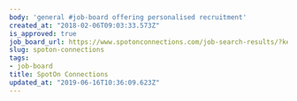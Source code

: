 ```yaml
---
body: 'general #job-board offering personalised recruitment'
created_at: "2018-02-06T09:03:33.573Z"
is_approved: true
job_board_url: https://www.spotonconnections.com/job-search-results/?keyword&location=Berlin
slug: spoton-connections
tags:
- job-board
title: SpotOn Connections
updated_at: "2019-06-16T10:36:09.623Z"
---
```

